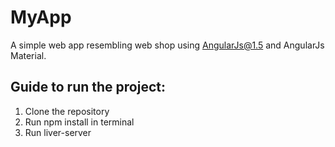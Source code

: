 # MyApp
A simple web app resembling web shop using AngularJs@1.5 and AngularJs Material.

## Guide to run the project:
 1. Clone the repository
 2. Run npm install in terminal
 3. Run liver-server
            
            
